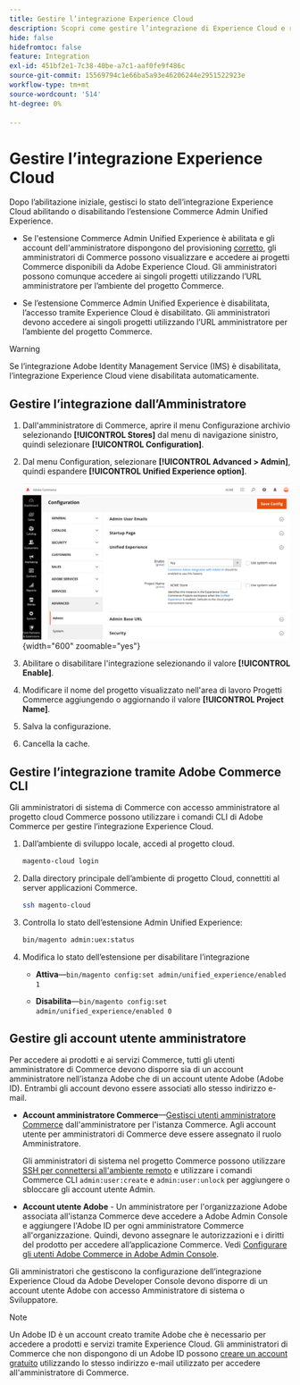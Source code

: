 ```yaml
---
title: Gestire l’integrazione Experience Cloud
description: Scopri come gestire l’integrazione di Experience Cloud e risolvere i problemi
hide: false
hidefromtoc: false
feature: Integration
exl-id: 451bf2e1-7c38-40be-a7c1-aaf0fe9f486c
source-git-commit: 15569794c1e66ba5a93e46206244e2951522923e
workflow-type: tm+mt
source-wordcount: '514'
ht-degree: 0%

---
```


# Gestire l’integrazione Experience Cloud

Dopo l’abilitazione iniziale, gestisci lo stato dell’integrazione Experience Cloud abilitando o disabilitando l’estensione Commerce Admin Unified Experience.

- Se l&#39;estensione Commerce Admin Unified Experience è abilitata e gli account dell&#39;amministratore dispongono del provisioning [corretto](#manage-admin-user-accounts), gli amministratori di Commerce possono visualizzare e accedere ai progetti Commerce disponibili da Adobe Experience Cloud. Gli amministratori possono comunque accedere ai singoli progetti utilizzando l’URL amministratore per l’ambiente del progetto Commerce.

- Se l’estensione Commerce Admin Unified Experience è disabilitata, l’accesso tramite Experience Cloud è disabilitato. Gli amministratori devono accedere ai singoli progetti utilizzando l’URL amministratore per l’ambiente del progetto Commerce.

>[!WARNING]
>
>Se l’integrazione Adobe Identity Management Service (IMS) è disabilitata, l’integrazione Experience Cloud viene disabilitata automaticamente.

## Gestire l’integrazione dall’Amministratore

1. Dall&#39;amministratore di Commerce, aprire il menu Configurazione archivio selezionando **[!UICONTROL Stores]** dal menu di navigazione sinistro, quindi selezionare **[!UICONTROL Configuration]**.

1. Dal menu Configuration, selezionare **[!UICONTROL Advanced > Admin]**, quindi espandere **[!UICONTROL Unified Experience option]**.

   ![Configurazione dell&#39;archivio di amministrazione per l&#39;integrazione Experience Cloud](./assets/admin-uex-manage-settings.png){width="600" zoomable="yes"}

1. Abilitare o disabilitare l&#39;integrazione selezionando il valore **[!UICONTROL Enable]**.

1. Modificare il nome del progetto visualizzato nell&#39;area di lavoro Progetti Commerce aggiungendo o aggiornando il valore **[!UICONTROL Project Name]**.

1. Salva la configurazione.

1. Cancella la cache.

## Gestire l’integrazione tramite Adobe Commerce CLI

Gli amministratori di sistema di Commerce con accesso amministratore al progetto cloud Commerce possono utilizzare i comandi CLI di Adobe Commerce per gestire l’integrazione Experience Cloud.

1. Dall’ambiente di sviluppo locale, accedi al progetto cloud.

   ```bash
   magento-cloud login
   ```

1. Dalla directory principale dell’ambiente di progetto Cloud, connettiti al server applicazioni Commerce.

   ```bash
   ssh magento-cloud
   ```

1. Controlla lo stato dell’estensione Admin Unified Experience:

   ```bash
   bin/magento admin:uex:status
   ```

1. Modifica lo stato dell’estensione per disabilitare l’integrazione

   - **Attiva**—`bin/magento config:set admin/unified_experience/enabled 1`

   - **Disabilita**—`bin/magento config:set admin/unified_experience/enabled 0`

## Gestire gli account utente amministratore

Per accedere ai prodotti e ai servizi Commerce, tutti gli utenti amministratore di Commerce devono disporre sia di un account amministratore nell’istanza Adobe che di un account utente Adobe (Adobe ID). Entrambi gli account devono essere associati allo stesso indirizzo e-mail.

- **Account amministratore Commerce**—[Gestisci utenti amministratore Commerce](../systems/permissions-users-all.md) dall&#39;amministratore per l&#39;istanza Commerce. Agli account utente per amministratori di Commerce deve essere assegnato il ruolo Amministratore.

  Gli amministratori di sistema nel progetto Commerce possono utilizzare [SSH per connettersi all&#39;ambiente remoto](https://experienceleague.adobe.com/docs/commerce-cloud-service/user-guide/develop/secure-connections.html#connect-to-a-remote-environment) e utilizzare i comandi Commerce CLI `admin:user:create` e `admin:user:unlock` per aggiungere o sbloccare gli account utente Admin.

- **Account utente Adobe** - Un amministratore per l&#39;organizzazione Adobe associata all&#39;istanza Commerce deve accedere a Adobe Admin Console e aggiungere l&#39;Adobe ID per ogni amministratore Commerce all&#39;organizzazione. Quindi, devono assegnare le autorizzazioni e i diritti del prodotto per accedere all’applicazione Commerce. Vedi [Configurare gli utenti Adobe Commerce in Adobe Admin Console](adobe-ims-config.md#step-4-configure-adobe-commerce-users-in-the-adobe-admin-console).

Gli amministratori che gestiscono la configurazione dell’integrazione Experience Cloud da Adobe Developer Console devono disporre di un account utente Adobe con accesso Amministratore di sistema o Sviluppatore.

>[!NOTE]
>
>Un Adobe ID è un account creato tramite Adobe che è necessario per accedere a prodotti e servizi tramite Experience Cloud. Gli amministratori di Commerce che non dispongono di un Adobe ID possono [creare un account gratuito](https://helpx.adobe.com/manage-account/using/create-update-adobe-id.html) utilizzando lo stesso indirizzo e-mail utilizzato per accedere all&#39;amministratore di Commerce.
